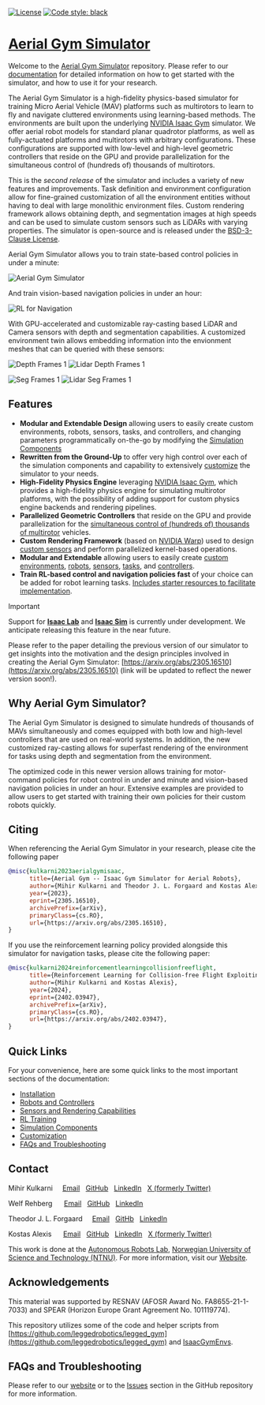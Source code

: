 [![License](https://img.shields.io/badge/License-BSD%203--Clause-blue.svg)](https://opensource.org/licenses/BSD-3-Clause) [![Code style: black](https://img.shields.io/badge/code%20style-black-000000.svg)](https://github.com/psf/black)

# [Aerial Gym Simulator](index.md)

Welcome to the [Aerial Gym Simulator](https://www.github.com/ntnu-arl/aerial_gym_simulator) repository. Please refer to our [documentation](https://ntnu-arl.github.io/aerial_gym_simulator/) for detailed information on how to get started with the simulator, and how to use it for your research.

The Aerial Gym Simulator is a high-fidelity physics-based simulator for training Micro Aerial Vehicle (MAV) platforms such as multirotors to learn to fly and navigate cluttered environments using learning-based methods. The environments are built upon the underlying [NVIDIA Isaac Gym](https://developer.nvidia.com/isaac-gym) simulator. We offer aerial robot models for standard planar quadrotor platforms, as well as fully-actuated platforms and multirotors with arbitrary configurations. These configurations are supported with low-level and high-level geometric controllers that reside on the GPU and provide parallelization for the simultaneous control of (hundreds of) thousands of multirotors.

This is the *second release* of the simulator and includes a variety of new features and improvements. Task definition and environment configuration allow for fine-grained customization of all the environment entities without having to deal with large monolithic environment files. Custom rendering framework allows obtaining depth, and segmentation images at high speeds and can be used to simulate custom sensors such as LiDARs with varying properties. The simulator is open-source and is released under the [BSD-3-Clause License](https://opensource.org/licenses/BSD-3-Clause).


Aerial Gym Simulator allows you to train state-based control policies in under a minute:

![Aerial Gym Simulator](./docs/gifs/Aerial%20Gym%20Position%20Control.gif)

And train vision-based navigation policies in under an hour:

![RL for Navigation](./docs/gifs/rl_for_navigation_example.gif)

With GPU-accelerated and customizable ray-casting based LiDAR and Camera sensors with depth and segmentation capabilities. A customized environment twin allows embedding information into the envionment meshes that can be queried with these sensors:

![Depth Frames 1](./docs/gifs/camera_depth_frames.gif) ![Lidar Depth Frames 1](./docs/gifs/lidar_depth_frames.gif)

![Seg Frames 1](./docs/gifs/camera_seg_frames.gif) ![Lidar Seg Frames 1](./docs/gifs/lidar_seg_frames.gif)


## Features

- **Modular and Extendable Design** allowing users to easily create custom environments, robots, sensors, tasks, and controllers, and changing parameters programmatically on-the-go by modifying the [Simulation Components](https://ntnu-arl.github.io/aerial_gym_simulator/4_simulation_components)
- **Rewritten from the Ground-Up** to offer very high control over each of the simulation components and capability to extensively [customize](https://ntnu-arl.github.io/aerial_gym_simulator/5_customization) the simulator to your needs.
- **High-Fidelity Physics Engine** leveraging [NVIDIA Isaac Gym](https://developer.nvidia.com/isaac-gym/download), which provides a high-fidelity physics engine for simulating multirotor platforms, with the possibility of adding support for custom physics engine backends and rendering pipelines.
- **Parallelized Geometric Controllers** that reside on the GPU and provide parallelization for the [simultaneous control of (hundreds of) thousands of multirotor](https://ntnu-arl.github.io/aerial_gym_simulator/3_robots_and_controllers/#controllers) vehicles.
- **Custom Rendering Framework** (based on [NVIDIA Warp](https://nvidia.github.io/warp/)) used to design [custom sensors](https://ntnu-arl.github.io/aerial_gym_simulator/8_sensors_and_rendering/#warp-sensors) and perform parallelized kernel-based operations.
- **Modular and Extendable** allowing users to easily create [custom environments](https://ntnu-arl.github.io/aerial_gym_simulator/5_customization/#custom-environments), [robots](https://ntnu-arl.github.io/aerial_gym_simulator/5_customization/#custom-robots), [sensors](https://ntnu-arl.github.io/aerial_gym_simulator/5_customization/#custom-sensors), [tasks](https://ntnu-arl.github.io/aerial_gym_simulator/5_customization/#custom-tasks), and [controllers](https://ntnu-arl.github.io/aerial_gym_simulator/5_customization/#custom-controllers).
- **Train RL-based control and navigation policies fast** of your choice can be added for robot learning tasks. [Includes starter resources to facilitate implementation](https://ntnu-arl.github.io/aerial_gym_simulator/6_rl_training).


> [!IMPORTANT] 
> Support for [**Isaac Lab**](https://isaac-sim.github.io/IsaacLab/) and [**Isaac Sim**](https://developer.nvidia.com/isaac/sim) is currently under development. We anticipate releasing this feature in the near future.


Please refer to the paper detailing the previous version of our simulator to get insights into the motivation and the design principles involved in creating the Aerial Gym Simulator: [https://arxiv.org/abs/2305.16510](https://arxiv.org/abs/2305.16510) (link will be updated to reflect the newer version soon!).

## Why Aerial Gym Simulator?

The Aerial Gym Simulator is designed to simulate hundreds of thousands of MAVs simultaneously and comes equipped with both low and high-level controllers that are used on real-world systems. In addition, the new customized ray-casting allows for superfast rendering of the environment for tasks using depth and segmentation from the environment.

The optimized code in this newer version allows training for motor-command policies for robot control in under and minute and vision-based navigation policies in under an hour. Extensive examples are provided to allow users to get started with training their own policies for their custom robots quickly.


## Citing
When referencing the Aerial Gym Simulator in your research, please cite the following paper

```bibtex
@misc{kulkarni2023aerialgymisaac,
      title={Aerial Gym -- Isaac Gym Simulator for Aerial Robots}, 
      author={Mihir Kulkarni and Theodor J. L. Forgaard and Kostas Alexis},
      year={2023},
      eprint={2305.16510},
      archivePrefix={arXiv},
      primaryClass={cs.RO},
      url={https://arxiv.org/abs/2305.16510}, 
}
```

If you use the reinforcement learning policy provided alongside this simulator for navigation tasks, please cite the following paper:

```bibtex
@misc{kulkarni2024reinforcementlearningcollisionfreeflight,
      title={Reinforcement Learning for Collision-free Flight Exploiting Deep Collision Encoding}, 
      author={Mihir Kulkarni and Kostas Alexis},
      year={2024},
      eprint={2402.03947},
      archivePrefix={arXiv},
      primaryClass={cs.RO},
      url={https://arxiv.org/abs/2402.03947}, 
}
```

## Quick Links
For your convenience, here are some quick links to the most important sections of the documentation:

- [Installation](https://ntnu-arl.github.io/aerial_gym_simulator/2_getting_started/#installation)
- [Robots and Controllers](https://ntnu-arl.github.io/aerial_gym_simulator/3_robots_and_controllers)
- [Sensors and Rendering Capabilities](https://ntnu-arl.github.io/aerial_gym_simulator/8_sensors_and_rendering)
- [RL Training](https://ntnu-arl.github.io/aerial_gym_simulator/6_rl_training)
- [Simulation Components](https://ntnu-arl.github.io/aerial_gym_simulator/4_simulation_components)
- [Customization](https://ntnu-arl.github.io/aerial_gym_simulator/5_customization)
- [FAQs and Troubleshooting](https://ntnu-arl.github.io/aerial_gym_simulator/7_FAQ_and_troubleshooting)



## Contact

Mihir Kulkarni  &nbsp;&nbsp;&nbsp; [Email](mailto:mihirk284@gmail.com) &nbsp; [GitHub](https://github.com/mihirk284) &nbsp; [LinkedIn](https://www.linkedin.com/in/mihir-kulkarni-6070b6135/) &nbsp; [X (formerly Twitter)](https://twitter.com/mihirk284)

Welf Rehberg &nbsp;&nbsp;&nbsp;&nbsp; [Email](mailto:welf.rehberg@ntnu.no) &nbsp; [GitHub](https://github.com/Zwoelf12) &nbsp; [LinkedIn](https://www.linkedin.com/in/welfrehberg/)

Theodor J. L. Forgaard &nbsp;&nbsp;&nbsp; [Email](mailto:tjforgaa@stud.ntnu.no) &nbsp; [GitHb](https://github.com/tforgaard) &nbsp; [LinkedIn](https://www.linkedin.com/in/theodor-johannes-line-forgaard-665b5311a/)

Kostas Alexis &nbsp;&nbsp;&nbsp;&nbsp; [Email](mailto:konstantinos.alexis@ntnu.no) &nbsp;  [GitHub](https://github.com/kostas-alexis) &nbsp; 
 [LinkedIn](https://www.linkedin.com/in/kostas-alexis-67713918/) &nbsp; [X (formerly Twitter)](https://twitter.com/arlteam)

This work is done at the [Autonomous Robots Lab](https://www.autonomousrobotslab.com), [Norwegian University of Science and Technology (NTNU)](https://www.ntnu.no). For more information, visit our [Website](https://www.autonomousrobotslab.com/).


## Acknowledgements
This material was supported by RESNAV (AFOSR Award No. FA8655-21-1-7033) and SPEAR (Horizon Europe Grant Agreement No. 101119774).

This repository utilizes some of the code and helper scripts from [https://github.com/leggedrobotics/legged_gym](https://github.com/leggedrobotics/legged_gym) and [IsaacGymEnvs](https://github.com/isaac-sim/IsaacGymEnvs).



## FAQs and Troubleshooting 

Please refer to our [website](https://ntnu-arl.github.io/aerial_gym_simulator/7_FAQ_and_troubleshooting/) or to the [Issues](https://github.com/ntnu-arl/aerial_gym_simulator/issues) section in the GitHub repository for more information.